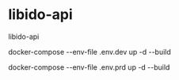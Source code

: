 # libido-api
libido-api


docker-compose --env-file .env.dev up -d --build

docker-compose --env-file .env.prd up -d --build

